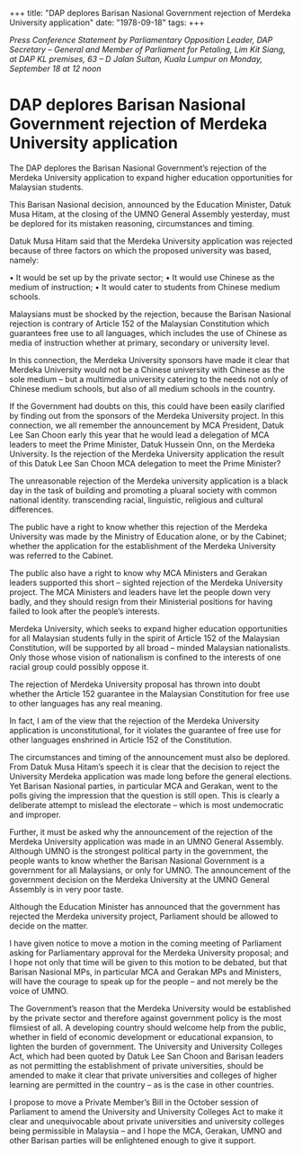 +++ 
title: "DAP deplores Barisan Nasional Government rejection of Merdeka University application"
date: "1978-09-18"
tags:
+++

_Press Conference Statement by Parliamentary Opposition Leader, DAP Secretary – General and Member of Parliament for Petaling, Lim Kit Siang, at DAP KL premises, 63 – D Jalan Sultan, Kuala Lumpur on Monday, September 18 at 12 noon_

# DAP deplores Barisan Nasional Government rejection of Merdeka University application

The DAP deplores the Barisan Nasional Government’s rejection of the Merdeka University application to expand higher education opportunities for Malaysian students.</u>

This Barisan Nasional decision, announced by the Education Minister, Datuk Musa Hitam, at the closing of the UMNO General Assembly yesterday, must be deplored for its mistaken reasoning, circumstances and timing.

Datuk Musa Hitam said that the Merdeka University application was rejected because of three factors on which the proposed university was based, namely:

•	It would be set up by the private sector;
•	It would use Chinese as the medium of instruction;
•	It would cater to students from Chinese medium schools.

Malaysians must be shocked by the rejection, because the Barisan Nasional rejection is contrary of Article 152 of the Malaysian Constitution which guarantees free use to all languages, which includes the use of Chinese as media of instruction whether at primary, secondary or university level.

In this connection, the Merdeka University sponsors have made it clear that Merdeka University would not be a Chinese university with Chinese as the sole medium – but a multimedia university catering to the needs not only of Chinese medium schools, but also of all medium schools in the country.

If the Government had doubts on this, this could have been easily clarified by finding out from the sponsors of the Merdeka University project. In this connection, we all remember the announcement by MCA President, Datuk Lee San Choon early this year that he would lead a delegation of MCA leaders to meet the Prime Minister, Datuk Hussein Onn, on the Merdeka University. Is the rejection of the Merdeka University application the result of this Datuk Lee San Choon MCA delegation to meet the Prime Minister?

The unreasonable rejection of the Merdeka university application is a black day in the task of building and promoting a pluaral society with common national identity. transcending racial, linguistic, religious and cultural differences.

The public have a right to know whether this rejection of the Merdeka University was made by the Ministry of Education alone, or by the Cabinet; whether the application for the establishment of the Merdeka University was referred to the Cabinet.

The public also have a right to know why MCA Ministers and Gerakan leaders supported this short – sighted rejection of the Merdeka University project. The MCA Ministers and leaders have let the people down very badly, and they should resign from their Ministerial positions for having failed to look after the people’s interests.

Merdeka University, which seeks to expand higher education opportunities for all Malaysian students fully in the spirit of Article 152 of the Malaysian Constitution, will be supported by all broad – minded Malaysian nationalists. Only those whose vision of nationalism is confined to the interests of one racial group could possibly oppose it.

The rejection of Merdeka University proposal has thrown into doubt whether the Article 152 guarantee in the Malaysian Constitution for free use to other languages has any real meaning.

In fact, I am of the view that the rejection of the Merdeka University application is unconstitutional, for it violates the guarantee of free use for other languages enshrined in Article 152 of the Constitution.

The circumstances and timing of the announcement must also be deplored. From Datuk Musa Hitam’s speech it is clear that the decision to reject the University Merdeka application was made long before the general elections. Yet Barisan Nasional parties, in particular MCA and Gerakan, went to the polls giving the impression that the question is still open. This is clearly a deliberate attempt to mislead the electorate – which is most undemocratic and improper.

Further, it must be asked why the announcement of the rejection of the Merdeka University application was made in an UMNO General Assembly. Although UMNO is the strongest political party in the government, the people wants to know whether the Barisan Nasional Government is a government for all Malaysians, or only for UMNO. The announcement of the government decision on the Merdeka University at the UMNO General Assembly is in very poor taste.

Although the Education Minister has announced that the government has rejected the Merdeka university project, Parliament should be allowed to decide on the matter.

I have given notice to move a motion in the coming meeting of Parliament asking for Parliamentary approval for the Merdeka University proposal; and I hope not only that time will be given to this motion to be debated, but that Barisan Nasional MPs, in particular MCA and Gerakan MPs and Ministers, will have the courage to speak up for the people – and not merely be the voice of UMNO.

The Government’s reason that the Merdeka University would be established by the private sector and therefore against government policy is the most flimsiest of all. A developing country should welcome help from the public, whether in field of economic development or educational expansion, to lighten the burden of government. The University and University Colleges Act, which had been quoted by Datuk Lee San Choon and Barisan leaders as not permitting the establishment of private universities, should be amended to make it clear that private universities and colleges of higher learning are permitted in the country – as is the case in other countries.

I propose to move a Private Member’s Bill in the October session of Parliament to amend the University and University Colleges Act to make it clear and unequivocable about private universities and university colleges being permissible in Malaysia – and I hope the MCA, Gerakan, UMNO and other Barisan parties will be enlightened enough to give it support.
 
